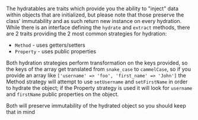 The hydratables are traits which provide you the ability to "inject" data within objects that are initialized, but please note that those preserve the class' immutability and as such return new instance on every hydration. While there is an interface defining the `hydrate` and `extract` methods, there are 2 traits providing the 2 most common strategies for hydration:

 - `Method` - uses getters/setters
 - `Property` - uses public properties

Both hydration strategies perform transformation on the keys provided, so the keys 
of the array get translated from `snake_case` to `cammelCase`, so if you provide an array like `['username' => 'foo', 'first_name' => 'John']` the Method strategy will attempt to use `setUsername` and `setFirstName` in order to hydrate the object; if the Property strategy is used it will look for `username` and `firstName` public properties on the object.

Both will preserve immutability of the hydrated object so you should keep that in mind
